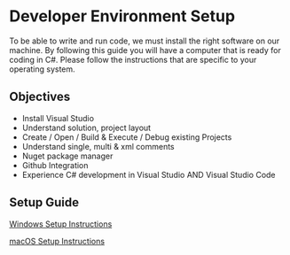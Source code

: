 # Developer Environment Setup

To be able to write and run code, we must install the right software on our machine. By following this guide you will have a computer that is ready for coding in C#. Please follow the instructions that are specific to your operating system.

## Objectives


- Install Visual Studio 
- Understand solution, project layout
- Create / Open / Build & Execute / Debug existing Projects
- Understand single, multi & xml comments
- Nuget package manager
- Github Integration
- Experience C# development in Visual Studio AND Visual Studio Code


## Setup Guide

[Windows Setup Instructions](windows-setup-instructions.md)

[macOS Setup Instructions](macOS-setup-instructions.md)


